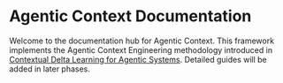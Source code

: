 # Agentic Context Documentation

Welcome to the documentation hub for Agentic Context. This framework implements the Agentic Context Engineering methodology introduced in [Contextual Delta Learning for Agentic Systems](https://www.arxiv.org/abs/2510.04618). Detailed guides will be added in later phases.
